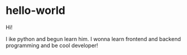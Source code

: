 # hello-world

Hi!

I ike python and begun learn him.
I wonna learn frontend and backend programming and be cool developer!
